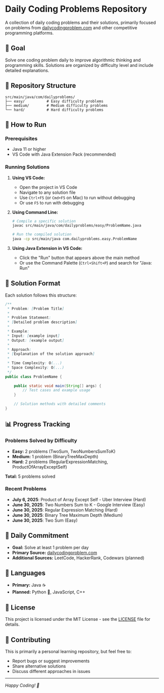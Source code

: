 # Daily Coding Problems Repository

A collection of daily coding problems and their solutions, primarily focused on problems from [dailycodingproblem.com](https://dailycodingproblem.com) and other competitive programming platforms.

## 🎯 Goal
Solve one coding problem daily to improve algorithmic thinking and programming skills. Solutions are organized by difficulty level and include detailed explanations.

## 📁 Repository Structure

```
src/main/java/com/dailyproblems/
├── easy/          # Easy difficulty problems
├── medium/        # Medium difficulty problems
└── hard/          # Hard difficulty problems
```

## 🚀 How to Run

### Prerequisites
- Java 11 or higher
- VS Code with Java Extension Pack (recommended)

### Running Solutions

1. **Using VS Code:**
   - Open the project in VS Code
   - Navigate to any solution file
   - Use `Ctrl+F5` (or `Cmd+F5` on Mac) to run without debugging
   - Or use `F5` to run with debugging

2. **Using Command Line:**
   ```bash
   # Compile a specific solution
   javac src/main/java/com/dailyproblems/easy/ProblemName.java
   
   # Run the compiled solution
   java -cp src/main/java com.dailyproblems.easy.ProblemName
   ```

3. **Using Java Extension in VS Code:**
   - Click the "Run" button that appears above the main method
   - Or use the Command Palette (`Ctrl+Shift+P`) and search for "Java: Run"

## 📝 Solution Format

Each solution follows this structure:

```java
/**
 * Problem: [Problem Title]
 * 
 * Problem Statement:
 * [Detailed problem description]
 * 
 * Example:
 * Input: [example input]
 * Output: [example output]
 * 
 * Approach:
 * [Explanation of the solution approach]
 * 
 * Time Complexity: O(...)
 * Space Complexity: O(...)
 */
public class ProblemName {
    
    public static void main(String[] args) {
        // Test cases and example usage
    }
    
    // Solution methods with detailed comments
}
```

## 📊 Progress Tracking

### Problems Solved by Difficulty
- **Easy:** 2 problems (TwoSum, TwoNumbersSumToK)
- **Medium:** 1 problem (BinaryTreeMaxDepth)
- **Hard:** 2 problems (RegularExpressionMatching, ProductOfArrayExceptSelf)

**Total:** 5 problems solved

### Recent Problems
- **July 6, 2025**: Product of Array Except Self - Uber Interview (Hard)
- **June 30, 2025**: Two Numbers Sum to K - Google Interview (Easy)
- **June 30, 2025**: Regular Expression Matching (Hard)
- **June 30, 2025**: Binary Tree Maximum Depth (Medium)  
- **June 30, 2025**: Two Sum (Easy)

## 🔄 Daily Commitment

- **Goal:** Solve at least 1 problem per day
- **Primary Source:** [dailycodingproblem.com](https://dailycodingproblem.com)
- **Additional Sources:** LeetCode, HackerRank, Codewars (planned)

## 🌟 Languages

- **Primary:** Java ☕
- **Planned:** Python 🐍, JavaScript, C++

## 📄 License

This project is licensed under the MIT License - see the [LICENSE](LICENSE) file for details.

## 🤝 Contributing

This is primarily a personal learning repository, but feel free to:
- Report bugs or suggest improvements
- Share alternative solutions
- Discuss different approaches in issues

---

*Happy Coding! 🚀*
